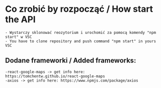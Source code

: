 # Co zrobić by rozpocząć / How start the API
    - Wystarczy sklonować reozytorium i urochomić za pomocą komendy "npm start" w VSC
    - You have to clone repository and push command "npm start" in yours VSC
## Dodane frameworki / Added frameworks:
    -react-google-maps -> get info here: https://tomchentw.github.io/react-google-maps
    -axios -> get info here: https://www.npmjs.com/package/axios
